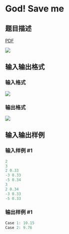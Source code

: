 # God! Save me

## 题目描述

[problemUrl]: https://uva.onlinejudge.org/index.php?option=com_onlinejudge&Itemid=8&category=19&page=show_problem&problem=1718

[PDF](https://uva.onlinejudge.org/external/107/p10777.pdf)

![](https://cdn.luogu.com.cn/upload/vjudge_pic/UVA10777/d03935b841b40068e3940f0d55392c3c0de049b6.png)

## 输入输出格式

### 输入格式

![](https://cdn.luogu.com.cn/upload/vjudge_pic/UVA10777/38d021c9622c3ce16627dd07854a6e8019303e92.png)

### 输出格式

![](https://cdn.luogu.com.cn/upload/vjudge_pic/UVA10777/09d7789e94f88abd03bb103713d2421094f4693e.png)

## 输入输出样例

### 输入样例 #1

```cpp
2
3
2 0.33
-3 0.33
-5 0.34
3
2 0.34
-3 0.33
-5 0.33
```


### 输出样例 #1

```cpp
Case 1: 10.15
Case 2: 9.76
```


